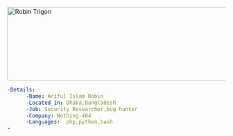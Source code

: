 <a href="https://cooltext.com"><img src="https://images.cooltext.com/5598067.png" width="688" height="170" alt="Robin Trigon" /></a>
```yaml
-Details:
      -Name: Ariful Islam Robin
      -Located_in: Dhaka,Bangladesh
      -Job: Security Researcher,bug hunter
      -Company: Nothing-404
      -Languages:  php,python,bash
-

```
